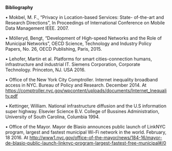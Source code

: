 **Bibliography**

•	Mokbel, M. F., “Privacy in Location-based Services: State- of-the-art and Research Directions”, In Proceedings of International Conference on Mobile Data Management IEEE. 2007. 

•	Mölleryd, Bengt, “Development of High-speed Networks and the Role of Municipal Networks”, OECD Science, Technology and Industry Policy Papers, No. 26, OECD Publishing, Paris, 2015.

•	Lehofer, Martin et al. Platforms for smart cities-connection humans, infrastructure and industrial IT. Siemens Corporation, Corporate Technology. Princeton, NJ. USA 2016.

•	Office of the New York City Comptroller. Internet inequality broadband access in NYC. Bureau of Policy and Research. December 2014. At https://comptroller.nyc.gov/wpcontent/uploads/documents/Internet_Inequality.pdf

•	Kettinger, William. National infrastructure diffusion and the U.S information super highway. Elsevier Science B.V. College of Bussines Administration, University of South Carolina, Columbia 1994.

•	Office of the Mayor. Mayor de Blasio announces public launch of LinkNYC program, largest and fastest municipal Wi-Fi network in the world. February, 18 2016. At http://www1.nyc.gov/office-of-the-mayor/news/184-16/mayor-de-blasio-public-launch-linknyc-program-largest-fastest-free-municipal#/0
